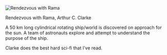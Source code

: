 <img src="../../public/images/book_covers/rama.jpg" id="cover" alt="Rendezvous with Rama"/>
<p id="title">Rendezvous with Rama, Arthur C. Clarke</p>

A 50 km long cylindrical rotating ship/world is discovered on approach for the sun.
A team of astronauts explore and attempt to understand the purpose of the ship.

Clarke does the best hard sci-fi that I've read.
